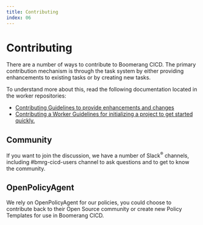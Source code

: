 ```yaml
---
title: Contributing
index: 06
---
```


# Contributing

There are a number of ways to contribute to Boomerang CICD. The primary contribution mechanism is through the task system by either providing enhancements to existing tasks or by creating new tasks.

To understand more about this, read the following documentation located in the worker repositories:

- [Contributing Guidelines to provide enhancements and changes](https://github.com/boomerang-io/worker.interfaces/blob/main/CONTRIBUTING.md)
- [Contributing a Worker Guidelines for initializing a project to get started quickly.](https://github.com/boomerang-io/worker.interfaces/blob/main/CONTRIBUTING_WORKER.md)

## Community

If you want to join the discussion, we have a number of Slack<sup>®</sup> channels, including #bmrg-cicd-users channel to ask questions and to get to know the community.

## OpenPolicyAgent

We rely on OpenPolicyAgent for our policies, you could choose to contribute back to their Open Source community or create new Policy Templates for use in Boomerang CICD.